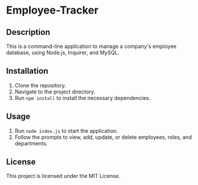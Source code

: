 # Employee-Tracker

## Description
This is a command-line application to manage a company's employee database, using Node.js, Inquirer, and MySQL.

## Installation
1. Clone the repository.
2. Navigate to the project directory.
3. Run `npm install` to install the necessary dependencies.

## Usage
1. Run `node index.js` to start the application.
2. Follow the prompts to view, add, update, or delete employees, roles, and departments.

## License
This project is licensed under the MIT License.
